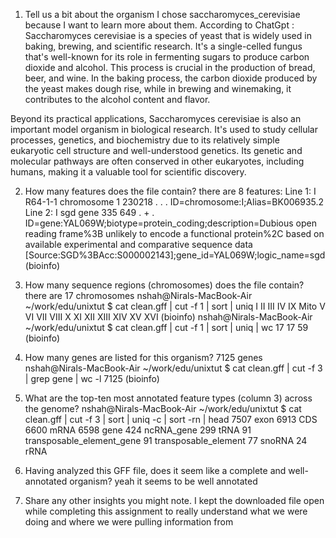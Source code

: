 1. Tell us a bit about the organism
I chose saccharomyces_cerevisiae because I want to learn more about them. According to ChatGpt : Saccharomyces cerevisiae is a species of yeast that is widely used in baking, brewing, and scientific research. It's a single-celled fungus that's well-known for its role in fermenting sugars to produce carbon dioxide and alcohol. This process is crucial in the production of bread, beer, and wine. In the baking process, the carbon dioxide produced by the yeast makes dough rise, while in brewing and winemaking, it contributes to the alcohol content and flavor.

Beyond its practical applications, Saccharomyces cerevisiae is also an important model organism in biological research. It's used to study cellular processes, genetics, and biochemistry due to its relatively simple eukaryotic cell structure and well-understood genetics. Its genetic and molecular pathways are often conserved in other eukaryotes, including humans, making it a valuable tool for scientific discovery.

2. How many features does the file contain?
there are 8 features:
Line 1: I	R64-1-1	chromosome	1	230218	.	.	.	ID=chromosome:I;Alias=BK006935.2
Line 2: I	sgd	gene	335	649	.	+	.	ID=gene:YAL069W;biotype=protein_coding;description=Dubious open reading frame%3B unlikely to encode a functional protein%2C based on available experimental and comparative sequence data [Source:SGD%3BAcc:S000002143];gene_id=YAL069W;logic_name=sgd
(bioinfo) 

3. How many sequence regions (chromosomes) does the file contain?
there are 17 chromosomes 
nshah@Nirals-MacBook-Air ~/work/edu/unixtut
$ cat clean.gff | cut -f 1 | sort | uniq
I
II
III
IV
IX
Mito
V
VI
VII
VIII
X
XI
XII
XIII
XIV
XV
XVI
(bioinfo) 
nshah@Nirals-MacBook-Air ~/work/edu/unixtut
$ cat clean.gff | cut -f 1 | sort | uniq | wc
      17      17      59
(bioinfo) 

4. How many genes are listed for this organism? 
7125 genes 
nshah@Nirals-MacBook-Air ~/work/edu/unixtut
$ cat clean.gff | cut -f 3 | grep gene | wc -l
    7125
(bioinfo) 

5. What are the top-ten most annotated feature types (column 3) across the genome?
nshah@Nirals-MacBook-Air ~/work/edu/unixtut
$ cat clean.gff | cut -f 3 | sort | uniq -c | sort -rn | head
7507 exon
6913 CDS
6600 mRNA
6598 gene
 424 ncRNA_gene
 299 tRNA
  91 transposable_element_gene
  91 transposable_element
  77 snoRNA
  24 rRNA

6. Having analyzed this GFF file, does it seem like a complete and well-annotated organism?
yeah it seems to be well annotated 

7. Share any other insights you might note.
I kept the downloaded file open while completing this assignment to really understand what we were doing and where we were pulling information from 
